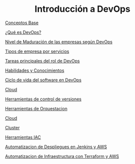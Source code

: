 <h1 align="center"> Introducción a DevOps </h1>

<a href="https://github.com/galvisjuanc/useful_docs/blob/main/DevOps/Introducci%C3%B3n%20a%20DevOps/Docs/Conceptos_Base.md"> Conceptos Base </a>

<a href="https://github.com/galvisjuanc/useful_docs/blob/main/DevOps/Introducci%C3%B3n%20a%20DevOps/Docs/Que_es_DevOps.md"> ¿Qué es DevOps? </a>

<a href="https://github.com/galvisjuanc/useful_docs/blob/main/DevOps/Introducci%C3%B3n%20a%20DevOps/Docs/Nivel_Maduracion_Empresas.md"> Nivel de Maduración de las empresas según DevOps </a>

<a href="https://github.com/galvisjuanc/useful_docs/blob/main/DevOps/Introducci%C3%B3n%20a%20DevOps/Docs/Tipos_Empresa_Servicios.md"> Tipos de empresa por servicios </a>

<a href="https://github.com/galvisjuanc/useful_docs/blob/main/DevOps/Introducci%C3%B3n%20a%20DevOps/Docs/Tareas_DevOps.md"> Tareas principales del rol de DevOps </a>

<a href="https://github.com/galvisjuanc/useful_docs/blob/main/DevOps/Introducci%C3%B3n%20a%20DevOps/Docs/Habilidades_Conocimientos.md"> Habilidades y Conocimientos </a>

<a href="https://github.com/galvisjuanc/useful_docs/blob/main/DevOps/Introducci%C3%B3n%20a%20DevOps/Docs/Ciclo_de_Vida_Software_DevOps.md"> Ciclo de vida del software en DevOps </a>

<a href="https://github.com/galvisjuanc/useful_docs/blob/main/DevOps/Introducci%C3%B3n%20a%20DevOps/Docs/Cloud.md"> Cloud </a>

<a href="https://github.com/galvisjuanc/useful_docs/blob/main/DevOps/Introducci%C3%B3n%20a%20DevOps/Docs/Herramientas_Control_Versiones.md"> Herramientas de control de versiones </a>

<a href="https://github.com/galvisjuanc/useful_docs/blob/main/DevOps/Introducci%C3%B3n%20a%20DevOps/Docs/Herramientas_Orquestacion.md"> Herramientas de Orquestacion </a>

<a href="https://github.com/galvisjuanc/useful_docs/blob/main/DevOps/Introducci%C3%B3n%20a%20DevOps/Docs/Cloud.md"> Cloud </a>

<a href="https://github.com/galvisjuanc/useful_docs/blob/main/DevOps/Introducci%C3%B3n%20a%20DevOps/Docs/Cluster.md"> Cluster </a>

<a href="https://github.com/galvisjuanc/useful_docs/blob/main/DevOps/Introducci%C3%B3n%20a%20DevOps/Docs/Herramientas_IAC.md"> Herramientas IAC </a>

<a href="https://github.com/galvisjuanc/useful_docs/blob/main/DevOps/Introducci%C3%B3n%20a%20DevOps/Docs/Automatizacion_Despliegues_Jenkins_AWS.md"> Automatizacion de Despliegues en Jenkins y AWS</a>

<a href="https://github.com/galvisjuanc/useful_docs/blob/main/DevOps/Introducci%C3%B3n%20a%20DevOps/Docs/Automatizacion_Infraestructura_Terraform_AWS.md"> Automatizacion de Infraestructura con Terraform y AWS </a>
